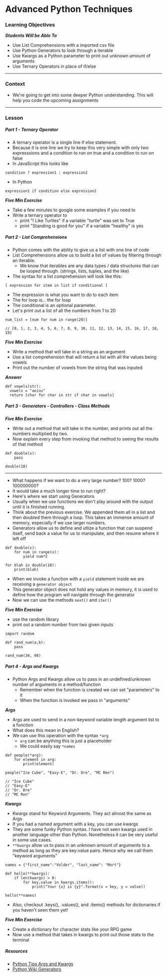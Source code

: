 # Advanced Python Techniques

### Learning Objectives
***Students Will be Able To***

* Use List Comprehensions with a imported csv file
* Use Python Generators to look through a iterable
* Use Kwargs as a Python parameter to print out unknown amount of arguments
* Use Ternary Operators in place of if/else

---
### Context

* We're going to get into some deeper Python understanding. This will help you code  the upcoming assignments

---
### Lesson

##### Part 1 - Ternary Operator

* A ternary operator is a single line if else statement. 
* Because it is one line we try to keep this very simple with only two expresssions and a condition to run on true and a condition to run on false
* In JavaScript this looks like 

```
condition ? expression1 : expression2
```
* In Python 

```
expression1 if condition else expression2
```

***Five Min Exercise***

* Take a few minutes to google some examples if you need to
* Write a ternary operator to 
	* print "I Like Turtles" if a variable "turtle" was set to True
	* print "Standing is good for you" if a variable "healthy" is yes

##### Part 2 - List Comprehensions

* Python comes with the ability to give us a list with one line of code
* List Comprehensions allow us to build a list of values by filtering through an iterable. 
	* We know that iterables are any data types / data structures that can be looped through. (strings, lists, tuples, and the like)
* The syntax for a list comprehension will look like this:

```
[ expression for item in list if conditional ]
```
* The expression is what you want to do to each item
* The for loop is... the for loop
* The conditional is an optional parameter. 
* Let's print out a list of all the numbers from 1 to 20

```
num_list = [num for num in range(20)]

// [0, 1, 2, 3, 4, 5, 6, 7, 8, 9, 10, 11, 12, 13, 14, 15, 16, 17, 18, 19]
```

***Five Min Exercise***

* Write a method that will take in a string as an argument
* Use a list comprehension that will return a list with all the values being vowels
* Print out the number of vowels from the string that was inputed

***Answer***

```
def vowels(str):
  vowels = "aeiou"
  return [char for char in str if char in vowels]
```


##### Part 3 - Generators - Controllers - Class Methods

***Five Min Exercise*** 

* Write out a method that will take in the number, and prints out all the numbers multiplied by two.
* Now explain every step from invoking that method to seeing the results of that method

```
def double(x):
	pass
	
double(10)
```

---

* What happens if we want to do a very large number? 100? 1000? 100000000? 
* It would take a much longer time to run right? 
* Here's where we start using Generators
* Usually when we use functions we don't play around with the output until it is finished running. 
* Think about the previous exercise. We appended them all in a list and then doubled them through a loop. This takes an immense amount of memory, especially if we use larger numbers.
* Generators allow us to define and utlize a function that can suspend itself, send back a value for us to manipulate, and then resume where it left off

```
def double(x):
	for num in range(x):
		yield num*2
		
for blah in double(10):
	print(blah)
```

* When we invoke a function with a `yield` statement inside we are receiving a `generator object` 
* This generator object does not hold any values in memory, it is used to define how the program will navigate through the generator
* Now we can use the methods `next()` and `iter()`

***Five Min Exercise***

* use the random library
* print out a random number from two given inputs

```
import random

def rand_num(a,b):
	pass
	
rand_num(34, 98)
```

##### Part 4 - Args and Kwargs

* Python Args and Kwargs allow us to pass in an undefined/unknown number of arguments in a method/function
	* Remember when the function is created we can set "parameters" to it
	* When the function is invoked we pass in "arguments"

***Args***

* Args are used to send in a non-keyword variable length argument list to a function
* What does this mean in English? 
* We can use this operation with the syntax `*arg`
	* `arg` can be anything this is just a placeholder
	* We could easily say `*names`

```
def people(*arg):
	for element in arg:
		print(element)
		
people("Ice Cube", "Easy-E", "Dr. Dre", "MC Ren")

// "Ice Cube"
// "Easy-E"
// "Dr. Dre"
// "MC Ren"
```

***Kwargs***

* Kwargs stand for Keyword Arguments. They act almost the same as Args
* If you had a named argument with a key, you can use kwargs
* They are some funky Python syntax. I have not seen kwargs used in another language other than Python. Nonetheless it can be very useful in some use cases. 
* `**kwargs` allow us to pass in an unknown amount of arguments to a method as long as they are key:value pairs. Hence why we call them "keyword arguments" 

```
names = {"first_name":"Volder", "last_name": "Mort"}

def hello(**kwargs):
	if len(kwargs) > 0:
		for key,value in kwargs.items():
			print("Your {x} is {y}".format(x = key, y = value))

hello(**names)
```

* Also, checkout .keys(), .values(), and .items() methods for dictionaries if you haven't seen them yet!

***Five Min Exercise***

* Create a dictionary for character stats like your RPG game
* Now use a method that takes in kwargs to print out those stats to the terminal

##### Resources

* [Python Tips Args and Kwargs](http://pythontips.com/2013/08/04/args-and-kwargs-in-python-explained/)
* [Python Wiki Generators](https://wiki.python.org/moin/Generators)